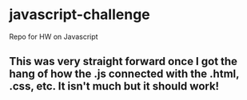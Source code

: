 # javascript-challenge
Repo for HW on Javascript

## This was very straight forward once I got the hang of how the .js connected with the .html, .css, etc. It isn't much but it should work!